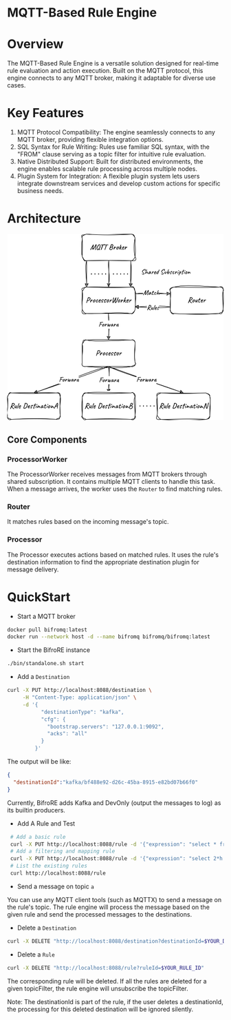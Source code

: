 # MQTT-Based Rule Engine

# Overview

The MQTT-Based Rule Engine is a versatile solution designed for real-time rule evaluation and action execution. Built on the MQTT protocol, this engine connects to any MQTT broker, making it adaptable for diverse use cases.

# Key Features

1. MQTT Protocol Compatibility: The engine seamlessly connects to any MQTT broker, providing flexible integration options.
2. SQL Syntax for Rule Writing: Rules use familiar SQL syntax, with the "FROM" clause serving as a topic filter for intuitive rule evaluation.
3. Native Distributed Support: Built for distributed environments, the engine enables scalable rule processing across multiple nodes.
4. Plugin System for Integration: A flexible plugin system lets users integrate downstream services and develop custom actions for specific business needs.

# Architecture

![rule-engine.svg](docs/figures/rule-engine.svg)

## Core Components

### ProcessorWorker

The ProcessorWorker receives messages from MQTT brokers through shared subscription. It contains multiple MQTT clients to handle this task. When a message arrives, the worker uses the `Router` to find matching rules.

### Router

It matches rules based on the incoming message's topic.

### Processor

The Processor executes actions based on matched rules. It uses the rule's destination information to find the appropriate destination plugin for message delivery.

# QuickStart

- Start a MQTT broker

```bash
docker pull bifromq:latest
docker run --network host -d --name bifromq bifromq/bifromq:latest
```

- Start the BifroRE instance

```bash
./bin/standalone.sh start
```

- Add a `Destination`
```bash
curl -X PUT http://localhost:8088/destination \
     -H "Content-Type: application/json" \
     -d '{
           "destinationType": "kafka",
           "cfg": {
             "bootstrap.servers": "127.0.0.1:9092",
             "acks": "all"
           }
         }'
```
The output will be like:
```json
{
  "destinationId":"kafka/bf488e92-d26c-45ba-8915-e82bd07b66f0"
}
```
Currently, BifroRE adds Kafka and DevOnly (output the messages to log) as its builtin producers.

- Add A Rule and Test

```bash
 # Add a basic rule
 curl -X PUT http://localhost:8088/rule -d '{"expression": "select * from a", "destinations": ["kafka/bf488e92-d26c-45ba-8915-e82bd07b66f0"]}'
 # Add a filtering and mapping rule
 curl -X PUT http://localhost:8088/rule -d '{"expression": "select 2*h as new_height, 2*w as new_width from \"a/b/c\" where temp > 25", "destinations": ["kafka/bf488e92-d26c-45ba-8915-e82bd07b66f0"]}'
 # List the existing rules
 curl http://localhost:8088/rule
```

- Send a message on topic `a`

You can use any MQTT client tools (such as MQTTX) to send a message on the rule's topic. The rule engine will process 
the message based on the given rule and send the processed messages to the destinations.

- Delete a `Destination`
```bash
curl -X DELETE "http://localhost:8088/destination?destinationId=$YOUR_DESTINATION_ID
```

- Delete a `Rule`
```bash
curl -X DELETE "http://localhost:8088/rule?ruleId=$YOUR_RULE_ID"
```
The corresponding rule will be deleted. If all the rules are deleted for a given topicFilter, the rule engine will 
unsubscribe the topicFilter.

Note: The destinationId is part of the rule, if the user deletes a destinationId, the processing for this deleted 
destination will be ignored silently.
